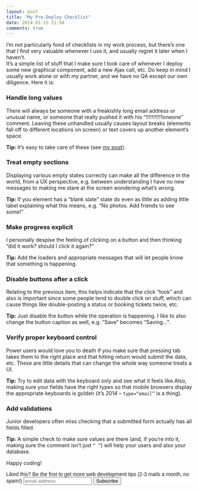 ```yaml
---
layout: post
title: "My Pre-Deploy Checklist"
date: 2014-01-15 21:58
comments: true
---
```


I’m not particularly fond of checklists in my work process, but there’s one that I find very valuable whenever I use it, and usually regret it later when I haven’t.  
It’s a simple list of stuff that I make sure I took care of whenever I deploy some new graphical component, add a new Ajax call, etc. Do keep in mind I usually work alone or with my partner, and we have no QA except our own diligence. Here it is:

### Handle long values
There will always be someone with a freakishly long email address or unusual name, or someone that really pushed it with his “!!!!!!!!!!1oneone” comment. Leaving these unhandled usually causes layout breaks (elements fall off to different locations on screen) or text covers up another element’s space.

**Tip:** It’s easy to take care of these (see [my post](http://www.codelord.net/2013/08/23/css-tip-overflowing-with-text/)).

### Treat empty sections
Displaying various empty states correctly can make all the difference in the world, from a UX perspective, e.g. between understanding I have no new messages to making me stare at the screen wondering what’s wrong.

**Tip:** If you element has a “blank slate” state do even as little as adding little label explaining what this means, e.g. “No photos. Add friends to see some!”

### Make progress explicit
I personally despise the feeling of clicking on a button and then thinking “did it work? should I click it again?”

**Tip:** Add the loaders and appropriate messages that will let people know that something is happening.

### Disable buttons after a click
Relating to the previous item, this helps indicate that the click “took” and also is important since some people tend to double click on stuff, which can cause things like double-posting a status or booking tickets twice, etc.

**Tip:** Just disable the button while the operation is happening. I like to also change the button caption as well, e.g. “Save” becomes “Saving…”.

### Verify proper keyboard control
Power users would love you to death if you make sure that pressing tab takes them to the right place and that hitting return would submit the data, etc. These are little details that can change the whole way someone treats a UI.

**Tip:** Try to edit data with the keyboard only and see what it feels like.Also, making sure your fields have the right types so that mobile browsers display the appropriate keyboards is golden (it’s 2014 – `type=“email”` is a thing).

### Add validations
Junior developers often miss checking that a submitted form actually has all fields filled.

**Tip:** A simple check to make sure values are there (and, if you’re into it, making sure the comment isn’t just `“ ”`) will help your users and also your database.



Happy coding!

<!-- Begin MailChimp Signup Form -->
<link href="http://cdn-images.mailchimp.com/embedcode/slim-081711.css" rel="stylesheet" type="text/css">
<style type="text/css">
    #mc_embed_signup{background:#fff; clear:left; font:14px Helvetica,Arial,sans-serif; }
</style>
<div id="mc_embed_signup">
<form action="http://codelord.us6.list-manage.com/subscribe/post?u=78b36f07d7d2e7e91eb8deee3&amp;id=c9a8d439c8" method="post" id="mc-embedded-subscribe-form" name="mc-embedded-subscribe-form" class="validate" target="_blank" novalidate>
    <label for="mce-EMAIL">Liked this? Be the first to get more web development tips (2-3 mails a month, no spam!)</label>
    <input type="email" value="" name="EMAIL" class="email" id="mce-EMAIL" placeholder="email address" required style="display: inline">
    <input type="submit" value="Subscribe" name="subscribe" id="mc-embedded-subscribe" class="button" style="display: inline">
</form>
</div>
<!--End mc_embed_signup-->
